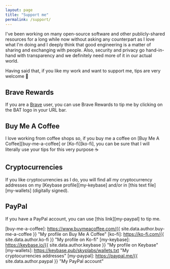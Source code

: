 ```yaml
---
layout: page
title: "Support me"
permalink: /support/
---
```

I've been working on many open-source software and other publicly-shared resources for a long while now without asking any counterpart as I love what I'm doing and I deeply think that good engineering is a matter of sharing and exchanging with people. Also, security and privacy go hand-in-hand with transparency and we definitely need more of it in our actual world.

Having said that, if you like my work and want to support me, tips are very welcome 🙂

## Brave Rewards

If you are a [Brave][brave] user, you can use Brave Rewards to tip me by clicking on the BAT logo in your URL bar.

## Buy Me A Coffee

I love working from coffee shops so, if you buy me a coffee on [Buy Me A Coffee][buy-me-a-coffee] or [Ko-fi][ko-fi], you can be sure that I will literally use your tips for this very purpose ☕

## Cryptocurrencies

If you like cryptocurrencies as I do, you will find all my cryptocurrency addresses on my [Keybase profile][my-keybase] and/or in [this text file][my-wallets] (digitally signed).

## PayPal

If you have a PayPal account, you can use [this link][my-paypal] to tip me.

 [brave]: https://brave.com "Brave Official Website"
 [buy-me-a-coffee]: https://www.buymeacoffee.com/{{ site.data.author.buy-me-a-coffee }} "My profile on Buy Me A Coffee"
 [ko-fi]: https://ko-fi.com/{{ site.data.author.ko-fi }} "My profile on Ko-fi"
 [my-keybase]: https://keybase.io/{{ site.data.author.keybase }} "My profile on Keybase"
 [my-wallets]: https://keybase.pub/skyplabs/wallets.txt "My cryptocurrencies addresses"
 [my-paypal]: https://paypal.me/{{ site.data.author.paypal }} "My PayPal account"
